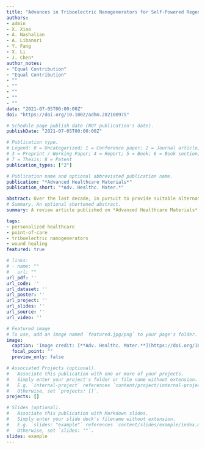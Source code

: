 ```yaml
---
title: "Advances in Triboelectric Nanogenerators for Self-Powered Regenerative Medicine"
authors:
- admin
- X. Xiao
- A. Nashalian
- A. Libanori
- Y. Fang
- X. Li
- J. Chen*
author_notes:
- "Equal Contribution"
- "Equal Contribution"
- ""
- ""
- ""
- ""
- ""
date: "2021-07-05T00:00:00Z"
doi: "https://doi.org/10.1002/adhm.202100975"

# Schedule page publish date (NOT publication's date).
publishDate: "2021-07-05T00:00:00Z"

# Publication type.
# Legend: 0 = Uncategorized; 1 = Conference paper; 2 = Journal article;
# 3 = Preprint / Working Paper; 4 = Report; 5 = Book; 6 = Book section;
# 7 = Thesis; 8 = Patent
publication_types: ["2"]

# Publication name and optional abbreviated publication name.
publication: "*Advanced Healthcare Materials*"
publication_short: "*Adv. Healthc. Mater.*"

abstract: Over the last decade, in pursuit to provide suitable alternatives for power supplies of medical devices in regenerative medicine, extensive research on nanogenerators has been developed. Such devices can overcome current commercial battery challenges, including intense heat-on-body complications due to the electrical current during therapeutic usage, leading to protein denaturation, cell structure destruction, and even cell necrosis. In addition, these traditional batteries contain a bulky and heavy structure that prevents them from providing sustainable on body biomedical therapeutic intervention. Furthermore, advantages such as wide-range biocompatible and biodegradable materials, lightweight, and sufficient stretchability for device construction can minimize the side effects of implantable devices, including inflammation or toxicity, as well as eliminate secondary surgery to replace or remove batteries. Triboelectric nanogenerators (TENGs) are associated with harvesting mechanical energy in various forms, among which human body motions can serve as a renewable power source for healthcare systems. This review is written to emphasize the importance of TENG's applications in regenerative medicine and modulation purposes, particularly for the nervous system. Some crucial parameters for implantable consideration are discussed. In the concluding remarks, features for clinical utilization including output efficiency, encapsulation, stability, and miniaturization are suggested as challenges and prospects.
# Summary. An optional shortened abstract.
summary: A review article published on *Advanced Healthcare Materials*.

tags:
- personalized healthcare
- point-of-care
- triboelectric nanogenerators
- wound healing
featured: true

# links:
# - name: ""
#   url: ""
url_pdf: ''
url_code: ''
url_dataset: ''
url_poster: ''
url_project: ''
url_slides: ''
url_source: ''
url_video: ''

# Featured image
# To use, add an image named `featured.jpg/png` to your page's folder. 
image:
  caption: 'Image credit: [**Adv. Healthc. Mater.**](https://doi.org/10.1002/adhm.202100975)'
  focal_point: ""
  preview_only: false

# Associated Projects (optional).
#   Associate this publication with one or more of your projects.
#   Simply enter your project's folder or file name without extension.
#   E.g. `internal-project` references `content/project/internal-project/index.md`.
#   Otherwise, set `projects: []`.
projects: []

# Slides (optional).
#   Associate this publication with Markdown slides.
#   Simply enter your slide deck's filename without extension.
#   E.g. `slides: "example"` references `content/slides/example/index.md`.
#   Otherwise, set `slides: ""`.
slides: example
---
```

